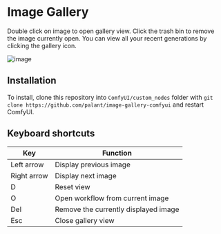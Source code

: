 # Image Gallery

Double click on image to open gallery view. Click the trash bin to remove the image currently open.
You can view all your recent generations by clicking the gallery icon.

![image](https://github.com/user-attachments/assets/a85de8a3-df90-468d-bb13-08c8b485b6d1)


## Installation

To install, clone this repository into `ComfyUI/custom_nodes` folder with `git clone https://github.com/palant/image-gallery-comfyui` and restart ComfyUI.

## Keyboard shortcuts

| Key         | Function                             |
|-------------|--------------------------------------|
| Left arrow  | Display previous image               |
| Right arrow | Display next image                   |
| D           | Reset view                           |
| O           | Open workflow from current image      |
| Del         | Remove the currently displayed image |
| Esc         | Close gallery view                   |

